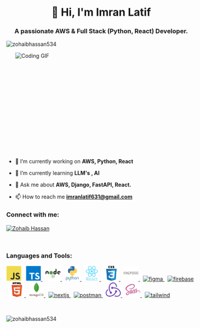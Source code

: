 <h1 align="center">👋 Hi, I'm Imran Latif</h1>
<h3 align="center">A passionate AWS & Full Stack (Python, React) Developer.</h3>

<p align="left"> <img src="https://komarev.com/ghpvc/?username=zohaibhassan534&label=Profile%20views&color=0e75b6&style=flat" alt="zohaibhassan534" /> </p>

<img align="right" alt="Coding GIF" width="480" height="280px" src="https://i.giphy.com/media/v1.Y2lkPTc5MGI3NjExbjV3a3psMnp2Y2x0MHk5MzhqdjBpazlnNHlnNGZoZXFuemV1N3gzcyZlcD12MV9pbnRlcm5hbF9naWZfYnlfaWQmY3Q9Zw/qgQUggAC3Pfv687qPC/giphy.gif">


- 🔭 I’m currently working on **AWS, Python, React**

- 🌱 I’m currently learning **LLM's , AI**

- 💬 Ask me about **AWS, Django, FastAPI, React.**

- 📫 How to reach me **imranlatif631@gmail.com**
<h3 align="left">Connect with me:</h3>
<p align="left">
	<a href="https://www.linkedin.com/in/imran-latif-6ba4a0167/" target="blank"><img align="center" src="https://raw.githubusercontent.com/rahuldkjain/github-profile-readme-generator/master/src/images/icons/Social/linked-in-alt.svg" alt="Zohaib Hassan" height="30" width="40" />
	</a>
</p>

</br>


<h3 align="left">Languages and Tools:</h3>
<p align="left"> 
	<a href="https://developer.mozilla.org/en-US/docs/Web/JavaScript" target="_blank" rel="noreferrer"> <img src="https://raw.githubusercontent.com/devicons/devicon/master/icons/javascript/javascript-original.svg" alt="javascript" width="40" height="40"/></a> 
	&nbsp;
  <a href="https://www.typescriptlang.org/" target="_blank" rel="noreferrer"> <img src="https://raw.githubusercontent.com/devicons/devicon/master/icons/typescript/typescript-original.svg" alt="typescript" width="40" height="40"/>  </a>
	&nbsp;
  <a href="https://nodejs.org" target="_blank" rel="noreferrer"> <img src="https://raw.githubusercontent.com/devicons/devicon/master/icons/nodejs/nodejs-original-wordmark.svg" alt="nodejs" width="40" height="40"/> </a>
 	&nbsp;
  <a href="https://nodejs.org" target="_blank" rel="noreferrer"> <img src="https://raw.githubusercontent.com/devicons/devicon/master/icons/python/python-original-wordmark.svg" alt="python" width="40" height="40"/> </a> 
 	&nbsp;
  <a href="https://reactjs.org/" target="_blank" rel="noreferrer"> <img src="https://raw.githubusercontent.com/devicons/devicon/master/icons/react/react-original-wordmark.svg" alt="react" width="40" height="40"/> </a> 
	&nbsp;
  <a href="https://www.w3schools.com/css/" target="_blank" rel="noreferrer"> <img src="https://raw.githubusercontent.com/devicons/devicon/master/icons/css3/css3-original-wordmark.svg" alt="css3" width="40" height="40"/> </a> 
	&nbsp;
  <a href="https://expressjs.com" target="_blank" rel="noreferrer"> <img src="https://raw.githubusercontent.com/devicons/devicon/master/icons/express/express-original-wordmark.svg" alt="express" width="40" height="40"/> </a> 
	&nbsp;
  <a href="https://www.figma.com/" target="_blank" rel="noreferrer"> <img src="https://www.vectorlogo.zone/logos/figma/figma-icon.svg" alt="figma" width="40" height="40"/> </a> 
  &nbsp;
  <a href="https://firebase.google.com/" target="_blank" rel="noreferrer"> <img src="https://www.vectorlogo.zone/logos/firebase/firebase-icon.svg" alt="firebase" width="40" height="40"/> </a> 
	&nbsp;
  <a href="https://www.w3.org/html/" target="_blank" rel="noreferrer"> <img src="https://raw.githubusercontent.com/devicons/devicon/master/icons/html5/html5-original-wordmark.svg" alt="html5" width="40" height="40"/> </a> 
	&nbsp;
  <a href="https://www.mongodb.com/" target="_blank" rel="noreferrer"> <img src="https://raw.githubusercontent.com/devicons/devicon/master/icons/mongodb/mongodb-original-wordmark.svg" alt="mongodb" width="40" height="40"/> </a> 
	&nbsp;
  <a href="https://nextjs.org/" target="_blank" rel="noreferrer"> <img src="https://cdn.worldvectorlogo.com/logos/nextjs-2.svg" alt="nextjs" width="40" height="40"/> </a> 
	&nbsp;
  <a href="https://postman.com" target="_blank" rel="noreferrer"> <img src="https://www.vectorlogo.zone/logos/getpostman/getpostman-icon.svg" alt="postman" width="40" height="40"/> </a> 
	&nbsp;
  <a href="https://redux.js.org" target="_blank" rel="noreferrer"> <img src="https://raw.githubusercontent.com/devicons/devicon/master/icons/redux/redux-original.svg" alt="redux" width="40" height="40"/> </a> 
	&nbsp;
  <a href="https://sass-lang.com" target="_blank" rel="noreferrer"> <img src="https://raw.githubusercontent.com/devicons/devicon/master/icons/sass/sass-original.svg" alt="sass" width="40" height="40"/> </a> 
	&nbsp;
  <a href="https://tailwindcss.com/" target="_blank" rel="noreferrer"> <img src="https://www.vectorlogo.zone/logos/tailwindcss/tailwindcss-icon.svg" alt="tailwind" width="40" height="40"/> </a> 
</p>
</br>

<!-- <div>
  <p><img align="left" src="https://github-readme-stats.vercel.app/api/top-langs?username=zohaibhassan534&show_icons=true&locale=en&layout=compact" alt="zohaibhassan534" /></p>
  <p>&nbsp;<img align="center" src="https://github-readme-stats.vercel.app/api?username=zohaibhassan534&show_icons=true&locale=en" alt="zohaibhassan534" /></p>
</div>
</br> -->

<p><img align="center" src="https://github-readme-streak-stats.herokuapp.com/?user=zohaibhassan534" alt="zohaibhassan534" /></p>
